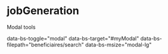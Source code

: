 # jobGeneration

Modal tools

data-bs-toggle="modal" data-bs-target="#myModal" data-bs-filepath="beneficiaires/search" data-bs-msize="modal-lg"